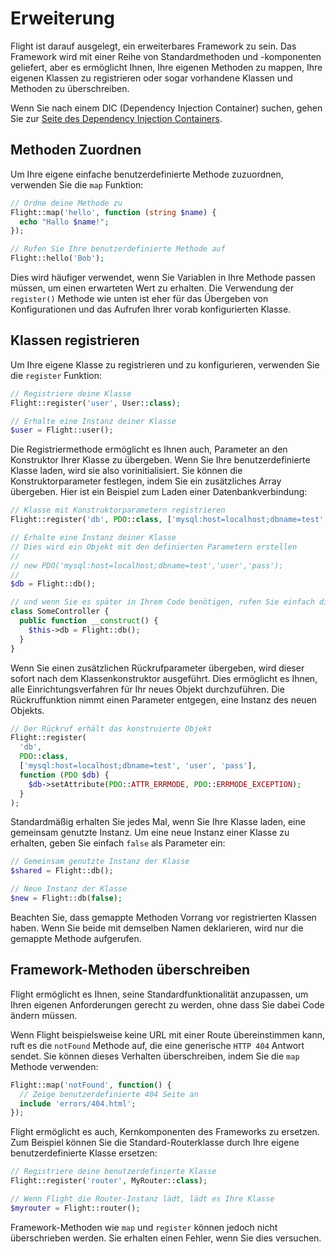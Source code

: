 # Erweiterung

Flight ist darauf ausgelegt, ein erweiterbares Framework zu sein. Das Framework wird mit einer Reihe von Standardmethoden und -komponenten geliefert, aber es ermöglicht Ihnen, Ihre eigenen Methoden zu mappen, Ihre eigenen Klassen zu registrieren oder sogar vorhandene Klassen und Methoden zu überschreiben.

Wenn Sie nach einem DIC (Dependency Injection Container) suchen, gehen Sie zur [Seite des Dependency Injection Containers](dependency-injection-container).

## Methoden Zuordnen

Um Ihre eigene einfache benutzerdefinierte Methode zuzuordnen, verwenden Sie die `map` Funktion:

```php
// Ordne deine Methode zu
Flight::map('hello', function (string $name) {
  echo "Hallo $name!";
});

// Rufen Sie Ihre benutzerdefinierte Methode auf
Flight::hello('Bob');
```

Dies wird häufiger verwendet, wenn Sie Variablen in Ihre Methode passen müssen, um einen erwarteten Wert zu erhalten. Die Verwendung der `register()` Methode wie unten ist eher für das Übergeben von Konfigurationen und das Aufrufen Ihrer vorab konfigurierten Klasse.

## Klassen registrieren

Um Ihre eigene Klasse zu registrieren und zu konfigurieren, verwenden Sie die `register` Funktion:

```php
// Registriere deine Klasse
Flight::register('user', User::class);

// Erhalte eine Instanz deiner Klasse
$user = Flight::user();
```

Die Registriermethode ermöglicht es Ihnen auch, Parameter an den Konstruktor Ihrer Klasse zu übergeben. Wenn Sie Ihre benutzerdefinierte Klasse laden, wird sie also vorinitialisiert. Sie können die Konstruktorparameter festlegen, indem Sie ein zusätzliches Array übergeben. Hier ist ein Beispiel zum Laden einer Datenbankverbindung:

```php
// Klasse mit Konstruktorparametern registrieren
Flight::register('db', PDO::class, ['mysql:host=localhost;dbname=test', 'user', 'pass']);

// Erhalte eine Instanz deiner Klasse
// Dies wird ein Objekt mit den definierten Parametern erstellen
//
// new PDO('mysql:host=localhost;dbname=test','user','pass');
//
$db = Flight::db();

// und wenn Sie es später in Ihrem Code benötigen, rufen Sie einfach die gleiche Methode erneut auf
class SomeController {
  public function __construct() {
	$this->db = Flight::db();
  }
}
```

Wenn Sie einen zusätzlichen Rückrufparameter übergeben, wird dieser sofort nach dem Klassenkonstruktor ausgeführt. Dies ermöglicht es Ihnen, alle Einrichtungsverfahren für Ihr neues Objekt durchzuführen. Die Rückruffunktion nimmt einen Parameter entgegen, eine Instanz des neuen Objekts.

```php
// Der Rückruf erhält das konstruierte Objekt
Flight::register(
  'db',
  PDO::class,
  ['mysql:host=localhost;dbname=test', 'user', 'pass'],
  function (PDO $db) {
    $db->setAttribute(PDO::ATTR_ERRMODE, PDO::ERRMODE_EXCEPTION);
  }
);
```

Standardmäßig erhalten Sie jedes Mal, wenn Sie Ihre Klasse laden, eine gemeinsam genutzte Instanz. Um eine neue Instanz einer Klasse zu erhalten, geben Sie einfach `false` als Parameter ein:

```php
// Gemeinsam genutzte Instanz der Klasse
$shared = Flight::db();

// Neue Instanz der Klasse
$new = Flight::db(false);
```

Beachten Sie, dass gemappte Methoden Vorrang vor registrierten Klassen haben. Wenn Sie beide mit demselben Namen deklarieren, wird nur die gemappte Methode aufgerufen.

## Framework-Methoden überschreiben

Flight ermöglicht es Ihnen, seine Standardfunktionalität anzupassen, um Ihren eigenen Anforderungen gerecht zu werden, ohne dass Sie dabei Code ändern müssen.

Wenn Flight beispielsweise keine URL mit einer Route übereinstimmen kann, ruft es die `notFound` Methode auf, die eine generische `HTTP 404` Antwort sendet. Sie können dieses Verhalten überschreiben, indem Sie die `map` Methode verwenden:

```php
Flight::map('notFound', function() {
  // Zeige benutzerdefinierte 404 Seite an
  include 'errors/404.html';
});
```

Flight ermöglicht es auch, Kernkomponenten des Frameworks zu ersetzen. Zum Beispiel können Sie die Standard-Routerklasse durch Ihre eigene benutzerdefinierte Klasse ersetzen:

```php
// Registriere deine benutzerdefinierte Klasse
Flight::register('router', MyRouter::class);

// Wenn Flight die Router-Instanz lädt, lädt es Ihre Klasse
$myrouter = Flight::router();
```

Framework-Methoden wie `map` und `register` können jedoch nicht überschrieben werden. Sie erhalten einen Fehler, wenn Sie dies versuchen.